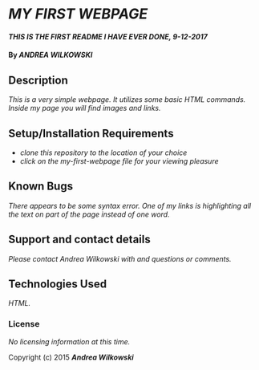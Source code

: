 # _MY FIRST WEBPAGE_

#### _THIS IS THE FIRST README I HAVE EVER DONE, 9-12-2017_

#### By _**ANDREA WILKOWSKI**_

## Description

_This is a very simple webpage. It utilizes some basic HTML commands. Inside my page you will find images and links._

## Setup/Installation Requirements

* _clone this repository to the location of your choice_
* _click on the my-first-webpage file for your viewing pleasure_

## Known Bugs

_There appears to be some syntax error. One of my links is highlighting all the text on part of the page instead of one word._

## Support and contact details

_Please contact Andrea Wilkowski with and questions or comments._

## Technologies Used

_HTML._

### License

*No licensing information at this time.*

Copyright (c) 2015 **_Andrea Wilkowski_**
